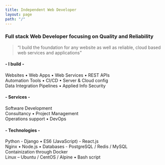 ```yaml
---
title: Independent Web Developer
layout: page
path: "/"
---
```


### Full stack Web Developer focusing on Quality and Reliability

>“I build the foundation for any website as well as reliable, cloud based web services and applications”

#### - I build -
 Websites  •  Web Apps  •  Web Services  •  REST APIs<br />
 Automation Tools  •  CI/CD  •  Server & Cloud config<br />
 Data Integration Pipelines  •  Applied Info Security

#### - Services -
Software Development<br />
Consultancy • Project Management<br />
Operations support  •  DevOps<br />

#### - Technologies -
Python - Django  •  ES6 (JavaScript) - React.js<br />
Nginx  •  Node.js  •  Databases - PostgreSQL / Redis / MySQL<br />
Containization through Docker<br />
Linux – Ubuntu / CentOS / Alpine  •  Bash script<br />
